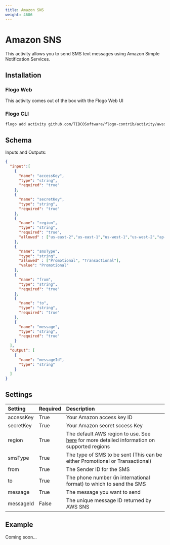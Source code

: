 ```yaml
---
title: Amazon SNS
weight: 4606
---
```

# Amazon SNS
This activity allows you to send SMS text messages using Amazon Simple Notification Services.

## Installation
### Flogo Web
This activity comes out of the box with the Flogo Web UI
### Flogo CLI
```bash
flogo add activity github.com/TIBCOSoftware/flogo-contrib/activity/awssns
```

## Schema
Inputs and Outputs:

```json
{
  "input":[
    {
      "name": "accessKey",
      "type": "string",
      "required": "true"
    },
    {
      "name": "secretKey",
      "type": "string",
      "required": "true"
    },
    {
      "name": "region",
      "type": "string",
      "required": "true",
      "allowed" : ["us-east-2","us-east-1","us-west-1","us-west-2","ap-south-1","ap-northeast-2","ap-southeast-1","ap-southeast-2","ap-northeast-1","cn-northwest-1","ca-central-1","eu-central-1","eu-west-1","eu-west-2","sa-east-1"]
    },
    {
      "name": "smsType",
      "type": "string",
      "allowed" : ["Promotional", "Transactional"],
	  "value": "Promotional"
    },
    {
      "name": "from",
      "type": "string",
      "required": "true"
    },
    {
      "name": "to",
      "type": "string",
      "required": "true"
    },
    {
      "name": "message",
      "type": "string",
      "required": "true"
    }
  ],
  "output": [
    {
      "name": "messageId",
      "type": "string"
    }
  ]
}
```

## Settings
| Setting     | Required | Description |
|:------------|:---------|:------------|
| accessKey   | True     | Your Amazon access key ID |         
| secretKey   | True     | Your Amazon secret sccess Key |
| region      | True     | The default AWS region to use. See [here](http://docs.aws.amazon.com/sns/latest/dg/sms_supported-countries.html) for more detailed information on supported regions |
| smsType     | True     | The type of SMS to be sent (This can be either Promotional or Transactional) |
| from        | True     | The Sender ID for the SMS |
| to          | True     | The phone number (in international format) to which to send the SMS |
| message     | True     | The message you want to send |
| messageId   | False    | The unique message ID returned by AWS SNS |


## Example
Coming soon...